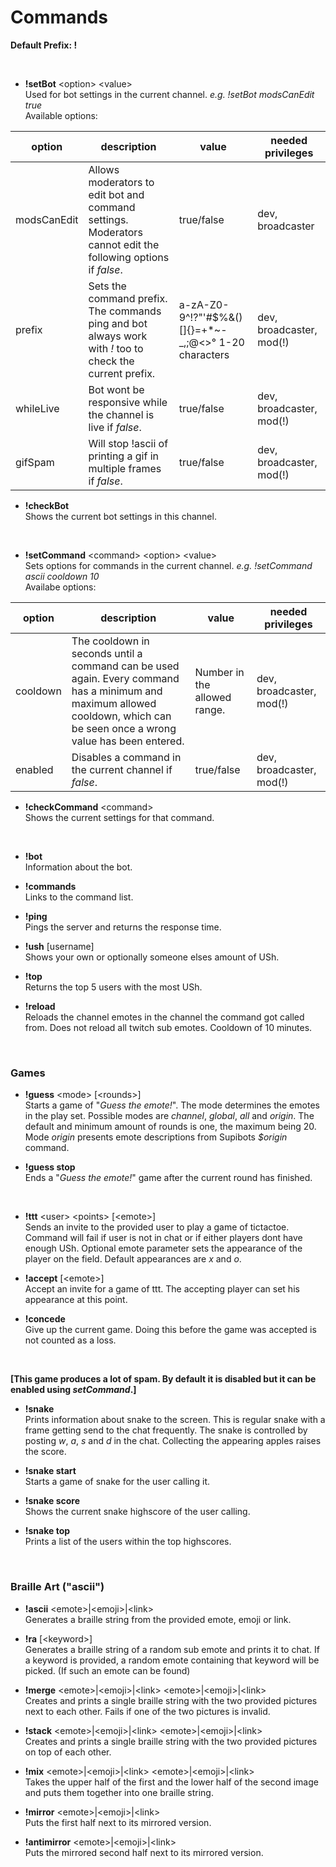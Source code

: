 # Commands
__Default Prefix: !__

<br>

* __!setBot__ \<option\> \<value\>  
Used for bot settings in the current channel. *e.g. !setBot modsCanEdit true*  
Available options:  

| option | description | value | needed privileges |
| -- | -- | -- | -- |
| modsCanEdit | Allows moderators to edit bot and command settings. Moderators cannot edit the following options if *false*. | true/false | dev, broadcaster |
| prefix | Sets the command prefix. The commands ping and bot always work with *!* too to check the current prefix. | a-zA-Z0-9^!?"'#$%&()[]{}=+\*~\-\_,;@<>° 1-20 characters | dev, broadcaster, mod(!)|
| whileLive | Bot wont be responsive while the channel is live if *false*. | true/false | dev, broadcaster, mod(!) |
| gifSpam | Will stop !ascii of printing a gif in multiple frames if *false*. | true/false | dev, broadcaster, mod(!) |  

* __!checkBot__  
Shows the current bot settings in this channel.

<br>

* __!setCommand__ \<command\> \<option\> \<value\>  
Sets options for commands in the current channel. *e.g. !setCommand ascii cooldown 10*  
Availabe options:  

| option | description | value | needed privileges |
| -- | -- | -- | -- |
| cooldown | The cooldown in seconds until a command can be used again. Every command has a minimum and maximum allowed cooldown, which can be seen once a wrong value has been entered. | Number in the allowed range. | dev, broadcaster, mod(!) |
| enabled | Disables a command in the current channel if *false*. | true/false | dev, broadcaster, mod(!) |

* __!checkCommand__ \<command\>  
Shows the current settings for that command.

<br>

* __!bot__  
Information about the bot.
  
* __!commands__  
Links to the command list.

* __!ping__  
Pings the server and returns the response time.

* __!ush__ [username]  
Shows your own or optionally someone elses amount of USh.

* __!top__  
Returns the top 5 users with the most USh.

* __!reload__  
Reloads the channel emotes in the channel the command got called from. Does not reload all twitch sub emotes. Cooldown of 10 minutes.

<br>

### Games

* __!guess__ \<mode\> [\<rounds\>]  
Starts a game of "*Guess the emote!*". The mode determines the emotes in the play set. Possible modes are *channel*, *global*, *all* and *origin*.  The default and minimum amount of rounds is one, the maximum being 20.   
Mode *origin* presents emote descriptions from Supibots *$origin* command. 

* __!guess stop__  
Ends a "*Guess the emote!*" game after the current round has finished.

<br>

* __!ttt__ \<user\> \<points\> [\<emote\>]  
Sends an invite to the provided user to play a game of tictactoe. Command will fail if user is not in chat or if either players dont have enough USh. Optional emote parameter sets the appearance of the player on the field. Default appearances are *x* and *o*.

* __!accept__ [\<emote\>]  
Accept an invite for a game of ttt. The accepting player can set his appearance at this point.

* __!concede__  
Give up the current game. Doing this before the game was accepted is not counted as a loss.

<br>

__[This game produces a lot of spam. By default it is disabled but it can be enabled using *setCommand*.]__
* __!snake__  
Prints information about snake to the screen. This is regular snake with a frame getting send to the chat frequently. The snake is controlled by posting *w*, *a*, *s* and *d* in the chat. Collecting the appearing apples raises the score.

* __!snake start__  
Starts a game of snake for the user calling it. 

* __!snake score__  
Shows the current snake highscore of the user calling.

* __!snake top__  
Prints a list of the users within the top highscores.

<br>

### Braille Art ("ascii")

* __!ascii__ \<emote\>|\<emoji\>|\<link\>  
Generates a braille string from the provided emote, emoji or link.

* __!ra__ [\<keyword\>]  
Generates a braille string of a random sub emote and prints it to chat. If a keyword is provided, a random emote containing that keyword will be picked. (If such an emote can be found)

* __!merge__ \<emote\>|\<emoji\>|\<link\>  \<emote\>|\<emoji\>|\<link\>    
Creates and prints a single braille string with the two provided pictures next to each other. Fails if one of the two pictures is invalid.

* __!stack__ \<emote\>|\<emoji\>|\<link\>  \<emote\>|\<emoji\>|\<link\>    
Creates and prints a single braille string with the two provided pictures on top of each other.

* __!mix__ \<emote\>|\<emoji\>|\<link\>  \<emote\>|\<emoji\>|\<link\>    
Takes the upper half of the first and the lower half of the second image and puts them together into one braille string.

* __!mirror__ \<emote\>|\<emoji\>|\<link\>    
Puts the first half next to its mirrored version.

* __!antimirror__ \<emote\>|\<emoji\>|\<link\>    
Puts the mirrored second half next to its mirrored version.
